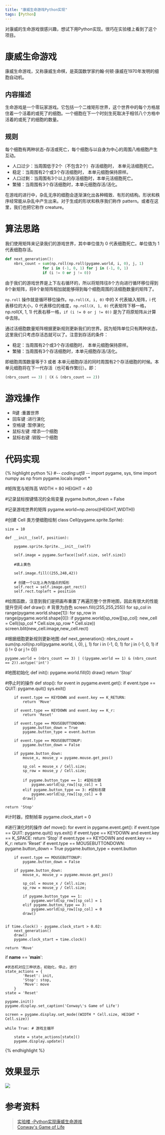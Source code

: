 ```yaml
---
title: "康威生命游戏Python实现"
tags: [Python]
---
```




对康威的生命游戏很感兴趣，想试下用Python实现。很巧在实验楼上看到了这个项目。

# 康威生命游戏
康威生命游戏，又称康威生命棋，是英国数学家约翰·何顿·康威在1970年发明的细胞自动机。

## 内容描述

生命游戏是一个零玩家游戏。它包括一个二维矩形世界，这个世界中的每个方格居住着一个活着的或死了的细胞。一个细胞在下一个时刻生死取决于相邻八个方格中活着的或死了的细胞的数量。

## 规则
每个细胞有两种状态-存活或死亡，每个细胞与以自身为中心的周围八格细胞产生互动。


* 人口过少：当周围低于2个（不包含2个）存活细胞时， 本单元活细胞死亡。
* 稳定：当周围有2个或3个存活细胞时， 本单元细胞保持原样。
* 人口过剩：当周围有3个以上的存活细胞时，本单元活细胞死亡。
* 繁殖：当周围有3个存活细胞时，本单元细胞存活/活化。


在游戏的进行中，杂乱无序的细胞会逐渐演化出各种精致、有形的结构。形状和秩序经常能从杂乱中产生出来。对于生成的形状和秩序我们称作 pattern。或者在这里，我们也把它称作 creature。

# 算法思路

我们使用矩阵来记录我们的游戏世界，其中单位值为 0 代表细胞死亡。单位值为 1 代表细胞存活。

```python
def next_generation():
    nbrs_count = sum(np.roll(np.roll(pygame.world, i, 0), j, 1)
                 for i in (-1, 0, 1) for j in (-1, 0, 1)
                 if (i != 0 or j != 0))
```

由于我们的游戏世界是上下左右循环的，所以将矩阵往8个方向进行循环移位得到8个新矩阵，将8个新矩阵相加就能够得到每个细胞周围的活细胞数量的矩阵了。


```np.roll``` 操作就是循环移位操作。```np.roll(X, i, 0)``` 中的 X 代表输入矩阵，i 代表移位的大小，0 代表移位的维度，```np.roll(X, 1, 0)``` 代表矩阵下移一格，np.roll(X, 1, 1) 代表右移一格，```if (i != 0 or j != 0))``` 是为了将原矩阵从计算中去除。

通过活细胞数量矩阵根据更新规则更新我们的世界。因为矩阵单位只有两种状态，这里我们只考虑存活态就可以了。注意到存活的条件：


* 稳定：当周围有2个或3个存活细胞时， 本单元细胞保持原样。
* 繁殖：当周围有3个存活细胞时，本单元细胞存活/活化。

即细胞周围数量等于3 或者 本单元细胞存活的同时周围有2个存活细胞的时候。本单元细胞将在下一代存活（也可看作繁衍）。即：

```python
(nbrs_count == 3) | (X & (nbrs_count == 2))
```

# 游戏操作


* R键 :重置世界
* 回车键 :进行演化
* 空格键 :暂停演化
* 鼠标左键 :增添一个细胞
* 鼠标右键 :销毁一个细胞

# 代码实现

{% highlight python %}
#-*- coding:utf8 -*-
import pygame, sys, time
import numpy as np
from pygame.locals import *

#矩阵宽与矩阵高
WIDTH = 80
HEIGHT = 40

#记录鼠标按键情况的全局变量
pygame.button_down = False

#记录游戏世界的矩阵
pygame.world=np.zeros((HEIGHT,WIDTH))

#创建 Cell 类方便细胞绘制
class Cell(pygame.sprite.Sprite):

    size = 10

    def __init__(self, position):

        pygame.sprite.Sprite.__init__(self)

        self.image = pygame.Surface([self.size, self.size])

        #填上黄色

        self.image.fill((255,248,42))

        # 创建一个以左上角为锚点的矩形
        self.rect = self.image.get_rect()
        self.rect.topleft = position

#绘图函数，注意到我们是把画布重置了再遍历整个世界地图，因此有很大的性能提升空间
def draw():
    # 背景为白色
    screen.fill((255,255,255))
    for sp_col in range(pygame.world.shape[1]):
        for sp_row in range(pygame.world.shape[0]):
            if pygame.world[sp_row][sp_col]:
                new_cell = Cell((sp_col * Cell.size,sp_row * Cell.size))
                screen.blit(new_cell.image,new_cell.rect)

#根据细胞更新规则更新地图
def next_generation():
    nbrs_count = sum(np.roll(np.roll(pygame.world, i, 0), j, 1)
                 for i in (-1, 0, 1) for j in (-1, 0, 1)
                 if (i != 0 or j != 0))

    pygame.world = (nbrs_count == 3) | ((pygame.world == 1) & (nbrs_count == 2)).astype('int')

#地图初始化
def init():
    pygame.world.fill(0)
    draw()
    return 'Stop'

#停止时的操作
def stop():
    for event in pygame.event.get():
        if event.type == QUIT:
            pygame.quit()
            sys.exit()

        if event.type == KEYDOWN and event.key == K_RETURN:
            return 'Move'

        if event.type == KEYDOWN and event.key == K_r:
            return 'Reset'

        if event.type == MOUSEBUTTONDOWN:
            pygame.button_down = True
            pygame.button_type = event.button

        if event.type == MOUSEBUTTONUP:
            pygame.button_down = False

        if pygame.button_down:
            mouse_x, mouse_y = pygame.mouse.get_pos()

            sp_col = mouse_x / Cell.size;
            sp_row = mouse_y / Cell.size;

            if pygame.button_type == 1: #鼠标左键
                pygame.world[sp_row][sp_col] = 1
            elif pygame.button_type == 3: #鼠标右键
                pygame.world[sp_row][sp_col] = 0
            draw()

    return 'Stop'

#计时器，控制帧率
pygame.clock_start = 0


#进行演化时的操作
def move():
    for event in pygame.event.get():
        if event.type == QUIT:
            pygame.quit()
            sys.exit()
        if event.type == KEYDOWN and event.key == K_SPACE:
            return 'Stop'
        if event.type == KEYDOWN and event.key == K_r:
            return 'Reset'
        if event.type == MOUSEBUTTONDOWN:
            pygame.button_down = True
            pygame.button_type = event.button

        if event.type == MOUSEBUTTONUP:
            pygame.button_down = False

        if pygame.button_down:
            mouse_x, mouse_y = pygame.mouse.get_pos()

            sp_col = mouse_x / Cell.size;
            sp_row = mouse_y / Cell.size;

            if pygame.button_type == 1:
                pygame.world[sp_row][sp_col] = 1
            elif pygame.button_type == 3:
                pygame.world[sp_row][sp_col] = 0
            draw()


    if time.clock() - pygame.clock_start > 0.02:
        next_generation()
        draw()
        pygame.clock_start = time.clock()

    return 'Move'



if __name__ == '__main__':

    #状态机对应三种状态，初始化，停止，进行
    state_actions = {
            'Reset': init,
            'Stop': stop,
            'Move': move
        }
    state = 'Reset'

    pygame.init()
    pygame.display.set_caption('Conway\'s Game of Life')

    screen = pygame.display.set_mode((WIDTH * Cell.size, HEIGHT * Cell.size))

    while True: # 游戏主循环

        state = state_actions[state]()
        pygame.display.update()

{% endhighlight %}

# 效果显示

![](http://ogw6sutvr.bkt.clouddn.com/lifeGame.png-fireholder)

# 参考资料
> [实验楼 -Python实现康威生命游戏](https://www.shiyanlou.com/courses/document/2578)   
[Conway's Game of Life](https://www.shiyanlou.com/courses/document/2578)

